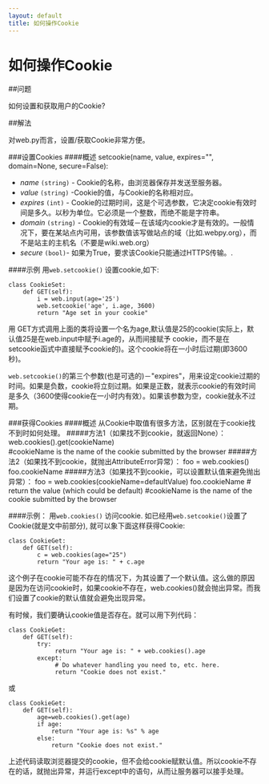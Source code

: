```yaml
---
layout: default
title: 如何操作Cookie
---
```


# 如何操作Cookie

##问题

如何设置和获取用户的Cookie?

##解法

对web.py而言，设置/获取Cookie非常方便。

###设置Cookies
####概述
    setcookie(name, value, expires="", domain=None, secure=False): 
       
* *name* `(string)` - Cookie的名称，由浏览器保存并发送至服务器。
* *value* `(string)` -Cookie的值，与Cookie的名称相对应。
* *expires* `(int)` - Cookie的过期时间，这是个可选参数，它决定cookie有效时间是多久。以秒为单位。它必须是一个整数，而绝不能是字符串。
* *domain* `(string)` - Cookie的有效域－在该域内cookie才是有效的。一般情况下，要在某站点内可用，该参数值该写做站点的域（比如.webpy.org），而不是站主的主机名（不要是wiki.web.org）
* *secure* `(bool)`- 如果为True，要求该Cookie只能通过HTTPS传输。.

####示例
用`web.setcookie()` 设置cookie,如下:

    class CookieSet:
        def GET(self):
            i = web.input(age='25')
            web.setcookie('age', i.age, 3600)
            return "Age set in your cookie"


用 GET方式调用上面的类将设置一个名为age,默认值是25的cookie(实际上，默认值25是在web.input中赋予i.age的，从而间接赋予 cookie，而不是在setcookie函式中直接赋予cookie的)。这个cookie将在一小时后过期(即3600秒)。

`web.setcookie()`的第三个参数(也是可选的)－"expires"，用来设定cookie过期的时间。如果是负数，cookie将立刻过期。如果是正数，就表示cookie的有效时间是多久（3600使得cookie在一小时内有效）。如果该参数为空，cookie就永不过期。

###获得Cookies
####概述
从Cookie中取值有很多方法，区别就在于cookie找不到时如何处理。
#####方法1（如果找不到cookie，就返回None）：
    web.cookies().get(cookieName)  
        #cookieName is the name of the cookie submitted by the browser
#####方法2（如果找不到cookie，就抛出AttributeError异常）：
    foo = web.cookies()
    foo.cookieName
#####方法3（如果找不到cookie，可以设置默认值来避免抛出异常）：
    foo = web.cookies(cookieName=defaultValue)
    foo.cookieName   # return the value (which could be default)
        #cookieName is the name of the cookie submitted by the browser

####示例：
用`web.cookies()` 访问cookie.  如已经用`web.setcookie()`设置了Cookie(就是文中前部分), 就可以象下面这样获得Cookie:

    class CookieGet:
        def GET(self):
            c = web.cookies(age="25")
            return "Your age is: " + c.age

这个例子在cookie可能不存在的情况下，为其设置了一个默认值。这么做的原因是因为在访问cookie时，如果cookie不存在，web.cookies()就会抛出异常。而我们设置了cookie的默认值就会避免出现异常。

有时候，我们要确认cookie值是否存在。就可以用下列代码：

    class CookieGet:
        def GET(self):
            try: 
                 return "Your age is: " + web.cookies().age
            except:
                 # Do whatever handling you need to, etc. here.
                 return "Cookie does not exist."

或

    class CookieGet:
        def GET(self):
            age=web.cookies().get(age)
            if age:
                return "Your age is: %s" % age
            else:
                return "Cookie does not exist."

上述代码读取浏览器提交的cookie，但不会给cookie赋默认值。所以cookie不存在的话，就抛出异常，并运行except中的语句，从而让服务器可以接手处理。
